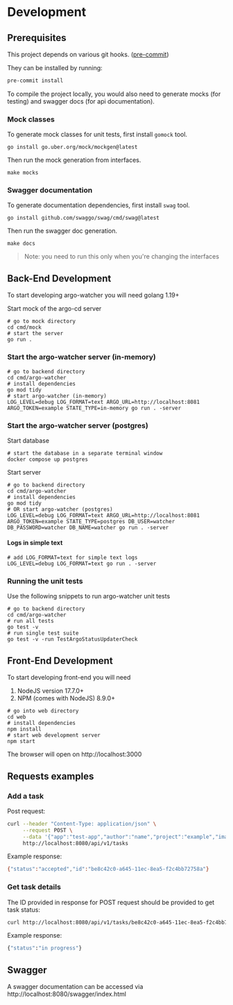 # Development

## Prerequisites

This project depends on various git hooks. ([pre-commit](https://pre-commit.com))

They can be installed by running:

```bash
pre-commit install
```

To compile the project locally, you would also need to generate mocks (for testing) and swagger docs (for api documentation).

### Mock classes

To generate mock classes for unit tests, first install `gomock` tool.

```shell
go install go.uber.org/mock/mockgen@latest
```

Then run the mock generation from interfaces.

```shell
make mocks
```

### Swagger documentation

To generate documentation dependencies, first install `swag` tool.

```shell
go install github.com/swaggo/swag/cmd/swag@latest
```

Then run the swagger doc generation.

```shell
make docs
```

> Note: you need to run this only when you're changing the interfaces

## Back-End Development

To start developing argo-watcher you will need golang 1.19+

Start mock of the argo-cd server

```shell
# go to mock directory
cd cmd/mock
# start the server
go run .
```

### Start the argo-watcher server (in-memory)

```shell
# go to backend directory
cd cmd/argo-watcher
# install dependencies
go mod tidy
# start argo-watcher (in-memory)
LOG_LEVEL=debug LOG_FORMAT=text ARGO_URL=http://localhost:8081 ARGO_TOKEN=example STATE_TYPE=in-memory go run . -server
```


### Start the argo-watcher server (postgres)

Start database
```shell
# start the database in a separate terminal window
docker compose up postgres
```

Start server
```shell
# go to backend directory
cd cmd/argo-watcher
# install dependencies
go mod tidy
# OR start argo-watcher (postgres)
LOG_LEVEL=debug LOG_FORMAT=text ARGO_URL=http://localhost:8081 ARGO_TOKEN=example STATE_TYPE=postgres DB_USER=watcher DB_PASSWORD=watcher DB_NAME=watcher go run . -server
```

#### Logs in simple text

```shell
# add LOG_FORMAT=text for simple text logs
LOG_LEVEL=debug LOG_FORMAT=text go run . -server
```

### Running the unit tests

Use the following snippets to run argo-watcher unit tests

```shell
# go to backend directory
cd cmd/argo-watcher
# run all tests
go test -v
# run single test suite
go test -v -run TestArgoStatusUpdaterCheck
```

## Front-End Development

To start developing front-end you will need

1. NodeJS version 17.7.0+
2. NPM (comes with NodeJS) 8.9.0+

```shell
# go into web directory
cd web
# install dependencies
npm install
# start web development server
npm start
```

The browser will open on http://localhost:3000

## Requests examples

### Add a task

Post request:

```bash
curl --header "Content-Type: application/json" \
     --request POST \
     --data '{"app":"test-app","author":"name","project":"example","images":[{"image":"example", "tag":"v1.8.0"}]}' \
     http://localhost:8080/api/v1/tasks
```

Example response:

```bash
{"status":"accepted","id":"be8c42c0-a645-11ec-8ea5-f2c4bb72758a"}
```

### Get task details

The ID provided in response for POST request should be provided to get task status:

```bash
curl http://localhost:8080/api/v1/tasks/be8c42c0-a645-11ec-8ea5-f2c4bb72758a
```

Example response:

```bash
{"status":"in progress"}
```

## Swagger

A swagger documentation can be accessed via http://localhost:8080/swagger/index.html
